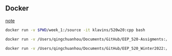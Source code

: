 

## Docker

[note](Terminal/Terminal_Note.md)

```bash
docker run -v $PWD/week_1:/source -it klavins/520w20:cpp bash

docker run -v /Users/qingchuanhou/Documents/GitHub/EEP_520-Assigments:/source -it klavins/520w20:cpp bash

docker run -v /Users/qingchuanhou/Documents/GitHub/EEP_520_Winter2022:/source -it klavins/520w20:cpp bash
```